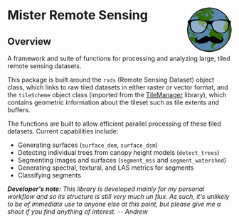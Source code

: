 # Mister Remote Sensing <img src="man/figures/logo.png" align="right" width ="100"/>

## Overview

A framework and suite of functions for processing and analyzing large, tiled remote sensing datasets.

This package is built around the `rsds` (Remote Sensing Dataset) object class, which links to raw tiled datasets in either raster or vector format, and the `tileScheme` object class (imported from the [TileManager](https://github.com/andrew-plowright/TileManager) library), which contains geometric information about the tileset such as tile extents and buffers.

The functions are built to allow efficient parallel processing of these tiled datasets. Current capabilities include:

- Generating surfaces (`surface_dem`, `surface_dsm`)
- Detecting individual trees from canopy height models (`detect_trees`)
- Segmenting images and surfaces (`segment_mss` and `segment_watershed`)
- Generating spectral, textural, and LAS metrics for segments
- Classifying segments

_**Developer's note:** This library is developed mainly for my personal workflow and so its structure is still very much un flux. As such, it's unlikely to be of immediate use to anyone else at this point, but please give me a shout if you find anything of interest. -- Andrew_
